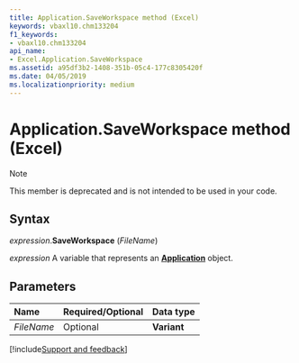 ```yaml
---
title: Application.SaveWorkspace method (Excel)
keywords: vbaxl10.chm133204
f1_keywords:
- vbaxl10.chm133204
api_name:
- Excel.Application.SaveWorkspace
ms.assetid: a95df3b2-1408-351b-05c4-177c8305420f
ms.date: 04/05/2019
ms.localizationpriority: medium
---
```



# Application.SaveWorkspace method (Excel)

> [!NOTE] 
> This member is deprecated and is not intended to be used in your code.


## Syntax

_expression_.**SaveWorkspace** (_FileName_)

_expression_ A variable that represents an **[Application](Excel.Application(object).md)** object.


## Parameters

|Name|Required/Optional|Data type|
|:-----|:-----|:-----|
| _FileName_|Optional| **Variant**|



[!include[Support and feedback](~/includes/feedback-boilerplate.md)]